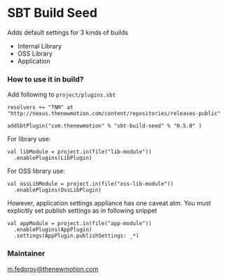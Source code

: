 # SBT Build Seed #

Adds default settings for 3 kinds of builds

- Internal Library 
- OSS Library
- Application

### How to use it in build? ###

Add following to `project/plugins.sbt`
```
resolvers += "TNM" at "http://nexus.thenewmotion.com/content/repositories/releases-public"

addSbtPlugin("com.thenewmotion" % "sbt-build-seed" % "0.5.0" )
```

For library use:
```
val libModule = project.in(file("lib-module"))
  .enablePlugins(LibPlugin)
```

For OSS library use:
```
val ossLibModule = project.in(file("oss-lib-module"))
  .enablePlugins(OssLibPlugin)
```

However, application settings appliance has one caveat atm. 
You must explicitly set publish settings as in following snippet
```
val appModule = project.in(file("app-module"))
  .enablePlugins(AppPlugin)
  .settings(AppPlugin.publishSettings: _*)
```

### Maintainer ###
m.fedorov@thenewmotion.com